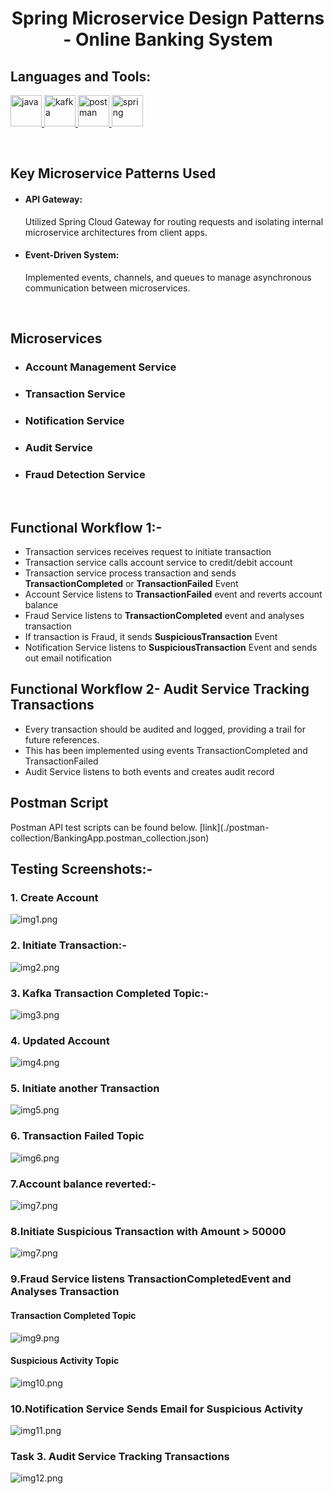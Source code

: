 <h1 align="center"> Spring Microservice Design Patterns - Online Banking System </h1>
<h2 align="left">Languages and Tools:</h2>
<p align="left"> <a href="https://www.java.com" target="_blank" rel="noreferrer"> <img src="https://raw.githubusercontent.com/devicons/devicon/master/icons/java/java-original.svg" alt="java" width="50" height="50"/> </a> <a href="https://kafka.apache.org/" target="_blank" rel="noreferrer"> <img src="https://www.vectorlogo.zone/logos/apache_kafka/apache_kafka-icon.svg" alt="kafka" width="50" height="50"/> </a> <a href="https://postman.com" target="_blank" rel="noreferrer"> <img src="https://www.vectorlogo.zone/logos/getpostman/getpostman-icon.svg" alt="postman" width="50" height="50"/> </a> <a href="https://spring.io/" target="_blank" rel="noreferrer"> <img src="https://www.vectorlogo.zone/logos/springio/springio-icon.svg" alt="spring" width="50" height="50"/> </a> </p>
<br/>
<h2>Key Microservice Patterns Used</h3>
<ul>
 <li><h4>API Gateway:</h4> Utilized Spring Cloud Gateway for routing requests and isolating internal microservice architectures from client apps.</li>
 <li><h4>Event-Driven System:</h4> Implemented events, channels, and queues to manage asynchronous communication between microservices.</li>
</ul>
<br/>
<h2>Microservices</h2>

* <h3>Account Management Service</h3>
* <h3>Transaction Service</h3>
* <h3>Notification Service</h3>
* <h3>Audit Service</h3>
* <h3>Fraud Detection Service</h3>

<br/>

<h2>Functional Workflow 1:-</h2>

* Transaction services receives request to initiate transaction
* Transaction service calls account service to credit/debit account
* Transaction service process transaction and sends <b>TransactionCompleted</b> or <b>TransactionFailed</b> Event 
* Account Service listens to <b>TransactionFailed</b> event and reverts account balance
* Fraud Service listens to <b>TransactionCompleted</b> event and analyses transaction
* If transaction is Fraud, it sends <b>SuspiciousTransaction</b> Event
* Notification Service listens to <b>SuspiciousTransaction</b> Event and sends out email notification

<h2>Functional Workflow 2- Audit Service Tracking Transactions</h2>

* Every transaction should be audited and logged, providing a trail for future references.
* This has been implemented using events TransactionCompleted and TransactionFailed
* Audit Service listens to both events and creates audit record

<h2> Postman Script </h2>
Postman API test scripts can be found below.
[link](./postman-collection/BankingApp.postman_collection.json)

## Testing Screenshots:-

### 1. Create Account
![img1.png](./images/img1.png)
### 2. Initiate Transaction:-
![img2.png](./images/img2.png)
### 3. Kafka Transaction Completed Topic:-
![img3.png](./images/img3.png)
### 4. Updated Account
![img4.png](./images/img4.png)
### 5. Initiate another Transaction
![img5.png](./images/img5.png)
### 6. Transaction Failed Topic
![img6.png](./images/img6.png)
### 7.Account balance reverted:-
![img7.png](./images/img7.png)
### 8.Initiate Suspicious Transaction with Amount > 50000
![img7.png](./images/img8.png)
### 9.Fraud Service listens TransactionCompletedEvent and Analyses Transaction
 #### Transaction Completed Topic
 ![img9.png](./images/img9.png)
 #### Suspicious Activity Topic
 ![img10.png](./images/img10.png)

### 10.Notification Service Sends Email for Suspicious Activity
![img11.png](./images/img11.png)

### Task 3. Audit Service Tracking Transactions
![img12.png](./images/img12.png)

